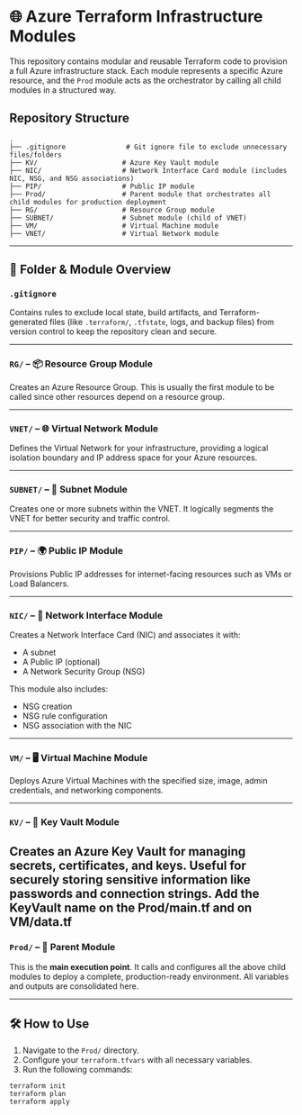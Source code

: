 # 🌐 Azure Terraform Infrastructure Modules

This repository contains modular and reusable Terraform code to provision a full Azure infrastructure stack. Each module represents a specific Azure resource, and the `Prod` module acts as the orchestrator by calling all child modules in a structured way.

## Repository Structure

```plaintext
.
├── .gitignore               # Git ignore file to exclude unnecessary files/folders
├── KV/                     # Azure Key Vault module
├── NIC/                    # Network Interface Card module (includes NIC, NSG, and NSG associations)
├── PIP/                    # Public IP module
├── Prod/                   # Parent module that orchestrates all child modules for production deployment
├── RG/                     # Resource Group module
├── SUBNET/                 # Subnet module (child of VNET)
├── VM/                     # Virtual Machine module
├── VNET/                   # Virtual Network module
```
---

## 📁 Folder & Module Overview

### `.gitignore`
Contains rules to exclude local state, build artifacts, and Terraform-generated files (like `.terraform/`, `.tfstate`, logs, and backup files) from version control to keep the repository clean and secure.

---

### `RG/` – 📦 Resource Group Module
Creates an Azure Resource Group. This is usually the first module to be called since other resources depend on a resource group.

---

### `VNET/` – 🌐 Virtual Network Module
Defines the Virtual Network for your infrastructure, providing a logical isolation boundary and IP address space for your Azure resources.

---

### `SUBNET/` – 🔌 Subnet Module
Creates one or more subnets within the VNET. It logically segments the VNET for better security and traffic control.

---

### `PIP/` – 🌍 Public IP Module
Provisions Public IP addresses for internet-facing resources such as VMs or Load Balancers.

---

### `NIC/` – 🔗 Network Interface Module
Creates a Network Interface Card (NIC) and associates it with:
- A subnet
- A Public IP (optional)
- A Network Security Group (NSG)

This module also includes:
- NSG creation
- NSG rule configuration
- NSG association with the NIC

---

### `VM/` – 🖥️ Virtual Machine Module
Deploys Azure Virtual Machines with the specified size, image, admin credentials, and networking components.

---

### `KV/` – 🔐 Key Vault Module
Creates an Azure Key Vault for managing secrets, certificates, and keys. Useful for securely storing sensitive information like passwords and connection strings.
Add the KeyVault name on the **Prod/main.tf** and on **VM/data.tf**
---

### `Prod/` – 🚀 Parent Module
This is the **main execution point**. It calls and configures all the above child modules to deploy a complete, production-ready environment. All variables and outputs are consolidated here.

---

## 🛠️ How to Use

1. Navigate to the `Prod/` directory.
2. Configure your `terraform.tfvars` with all necessary variables.
3. Run the following commands:

```
terraform init
terraform plan
terraform apply
```
